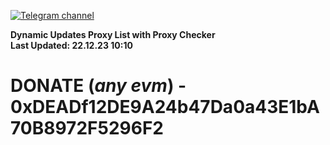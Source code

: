 [![Telegram channel](https://img.shields.io/endpoint?url=https://runkit.io/damiankrawczyk/telegram-badge/branches/master?url=https://t.me/n4z4v0d)](https://t.me/n4z4v0d) 

**Dynamic Updates Proxy List with Proxy Checker**  
**Last Updated: 22.12.23 10:10**

# DONATE (_any evm_) - 0xDEADf12DE9A24b47Da0a43E1bA70B8972F5296F2
